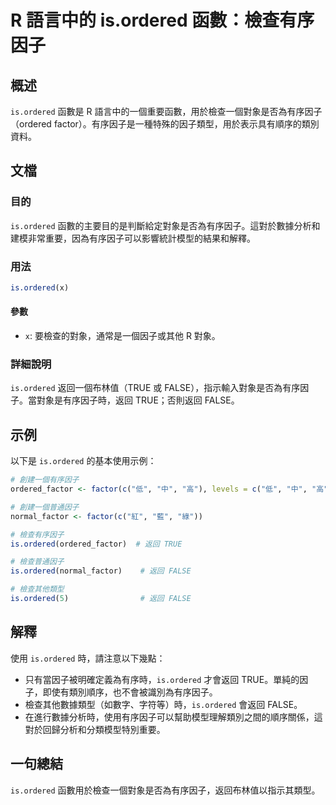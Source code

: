 <!--
Meta Description: # R 語言中的 is.ordered 函數：檢查有序因子 ## 概述 `is.ordered` 函數是 R 語言中的一個重要函數，用於檢查一個對象是否為有序因子（ordered factor）。有序因子是一種特殊的因子類型，用於表示具有順序的類別資料。 ## 文檔 ### 目的 `is.order...
Meta Keywords: ordered, true, false, factor, 檢查有序因子
-->

# R 語言中的 is.ordered 函數：檢查有序因子

## 概述
`is.ordered` 函數是 R 語言中的一個重要函數，用於檢查一個對象是否為有序因子（ordered factor）。有序因子是一種特殊的因子類型，用於表示具有順序的類別資料。

## 文檔
### 目的
`is.ordered` 函數的主要目的是判斷給定對象是否為有序因子。這對於數據分析和建模非常重要，因為有序因子可以影響統計模型的結果和解釋。

### 用法
```R
is.ordered(x)
```
#### 參數
- `x`: 要檢查的對象，通常是一個因子或其他 R 對象。

### 詳細說明
`is.ordered` 返回一個布林值（TRUE 或 FALSE），指示輸入對象是否為有序因子。當對象是有序因子時，返回 TRUE；否則返回 FALSE。

## 示例
以下是 `is.ordered` 的基本使用示例：

```R
# 創建一個有序因子
ordered_factor <- factor(c("低", "中", "高"), levels = c("低", "中", "高"), ordered = TRUE)

# 創建一個普通因子
normal_factor <- factor(c("紅", "藍", "綠"))

# 檢查有序因子
is.ordered(ordered_factor)  # 返回 TRUE

# 檢查普通因子
is.ordered(normal_factor)    # 返回 FALSE

# 檢查其他類型
is.ordered(5)                # 返回 FALSE
```

## 解釋
使用 `is.ordered` 時，請注意以下幾點：
- 只有當因子被明確定義為有序時，`is.ordered` 才會返回 TRUE。單純的因子，即使有類別順序，也不會被識別為有序因子。
- 檢查其他數據類型（如數字、字符等）時，`is.ordered` 會返回 FALSE。
- 在進行數據分析時，使用有序因子可以幫助模型理解類別之間的順序關係，這對於回歸分析和分類模型特別重要。

## 一句總結
`is.ordered` 函數用於檢查一個對象是否為有序因子，返回布林值以指示其類型。